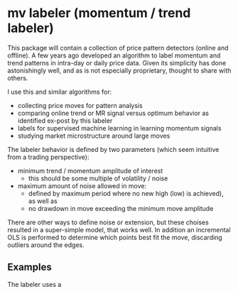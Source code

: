 # mv labeler (momentum / trend labeler)
This package will contain a collection of price pattern detectors (online and offline).  A few years ago developed an algorithm to label momentum and trend patterns in intra-day or daily price data.  Given its simplicity has done astonishingly well, and as is not especially proprietary, thought to share with others.

I use this and similar algorithms for:

- collecting price moves for pattern analysis
- comparing online trend or MR signal versus optimum behavior as identified ex-post by this labeler
- labels for supervised machine learning in learning momentum signals
- studying market microstructure around large moves

The labeler behavior is defined by two parameters (which seem intuitive from a trading perspective):

- minimum trend / momentum amplitude of interest
   * this should be some multiple of volatility / noise
- maximum amount of noise allowed in move:
   * defined by maximum period where no new high (low) is achieved), as well as
   * no drawdown in move exceeding the minimum move amplitude

There are other ways to define noise or extension, but these choises resulted in a super-simple model, that works well.   In addition an incremental OLS is performed to determine which points best fit the move, discarding outliers around the edges.


## Examples
The labeler uses a 
